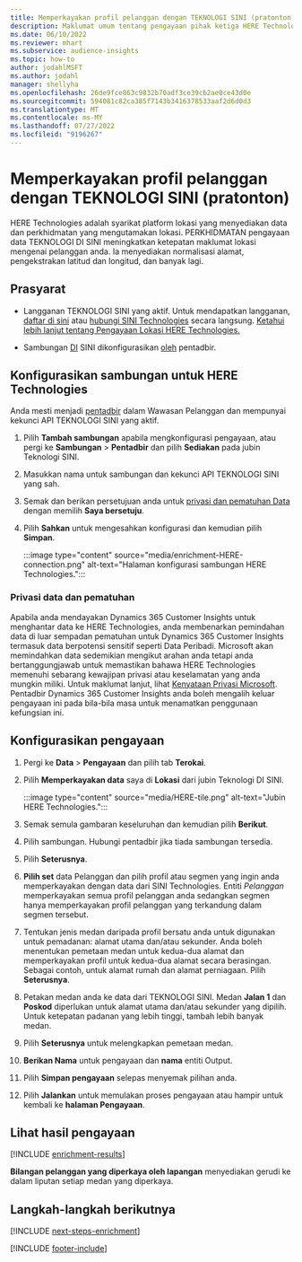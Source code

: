 ```yaml
---
title: Memperkayakan profil pelanggan dengan TEKNOLOGI SINI (pratonton)
description: Maklumat umum tentang pengayaan pihak ketiga HERE Technologies.
ms.date: 06/10/2022
ms.reviewer: mhart
ms.subservice: audience-insights
ms.topic: how-to
author: jodahlMSFT
ms.author: jodahl
manager: shellyha
ms.openlocfilehash: 26de9fce863c9832b70adf3ce39cb2ae0ce43d0e
ms.sourcegitcommit: 594081c82ca385f7143b3416378533aaf2d6d0d3
ms.translationtype: MT
ms.contentlocale: ms-MY
ms.lasthandoff: 07/27/2022
ms.locfileid: "9196267"
---
```

# <a name="enrich-customer-profiles-with-here-technologies-preview"></a>Memperkayakan profil pelanggan dengan TEKNOLOGI SINI (pratonton)

HERE Technologies adalah syarikat platform lokasi yang menyediakan data dan perkhidmatan yang mengutamakan lokasi. PERKHIDMATAN pengayaan data TEKNOLOGI DI SINI meningkatkan ketepatan maklumat lokasi mengenai pelanggan anda. Ia menyediakan normalisasi alamat, pengekstrakan latitud dan longitud, dan banyak lagi.

## <a name="prerequisites"></a>Prasyarat

- Langganan TEKNOLOGI SINI yang aktif. Untuk mendapatkan langganan, [daftar di sini](https://developer.here.com/sign-up?utm_medium=referral&utm_source=Microsoft-Dynamics-CI&create=Freemium-Basic) atau [hubungi SINI Technologies](https://developer.here.com/help?utm_medium=referral&utm_source=Microsoft-Dynamics-CI#how-can-we-help-you) secara langsung. [Ketahui lebih lanjut tentang Pengayaan Lokasi HERE Technologies.](https://developer.here.com/location-enrichment?cid=Dev-MicrosoftDynamics-DB-0-Dev-&utm_source=MicrosoftDynamics&utm_medium=referral&utm_campaign=Online_Dev_ReferralMicrosoft)

- Sambungan [DI](connections.md) SINI dikonfigurasikan [oleh](#configure-the-connection-for-here-technologies) pentadbir.

## <a name="configure-the-connection-for-here-technologies"></a>Konfigurasikan sambungan untuk HERE Technologies

Anda mesti menjadi [pentadbir](permissions.md#admin) dalam Wawasan Pelanggan dan mempunyai kekunci API TEKNOLOGI SINI yang aktif.

1. Pilih **Tambah sambungan** apabila mengkonfigurasi pengayaan, atau pergi ke **Sambungan** > **Pentadbir** dan pilih **Sediakan** pada jubin Teknologi SINI.

1. Masukkan nama untuk sambungan dan kekunci API TEKNOLOGI SINI yang sah.

1. Semak dan berikan persetujuan anda untuk [privasi dan pematuhan Data](#data-privacy-and-compliance) dengan memilih **Saya bersetuju**.

1. Pilih **Sahkan** untuk mengesahkan konfigurasi dan kemudian pilih **Simpan**.

   :::image type="content" source="media/enrichment-HERE-connection.png" alt-text="Halaman konfigurasi sambungan HERE Technologies.":::

### <a name="data-privacy-and-compliance"></a>Privasi data dan pematuhan

Apabila anda mendayakan Dynamics 365 Customer Insights untuk menghantar data ke HERE Technologies, anda membenarkan pemindahan data di luar sempadan pematuhan untuk Dynamics 365 Customer Insights termasuk data berpotensi sensitif seperti Data Peribadi. Microsoft akan memindahkan data sedemikian mengikut arahan anda tetapi anda bertanggungjawab untuk memastikan bahawa HERE Technologies memenuhi sebarang kewajipan privasi atau keselamatan yang anda mungkin miliki. Untuk maklumat lanjut, lihat [Kenyataan Privasi Microsoft](https://go.microsoft.com/fwlink/?linkid=396732).
Pentadbir Dynamics 365 Customer Insights anda boleh mengalih keluar pengayaan ini pada bila-bila masa untuk menamatkan penggunaan kefungsian ini.

## <a name="configure-the-enrichment"></a>Konfigurasikan pengayaan

1. Pergi ke **Data** > **Pengayaan** dan pilih tab **Terokai**.

1. Pilih **Memperkayakan data** saya di **Lokasi** dari jubin Teknologi DI SINI.

   :::image type="content" source="media/HERE-tile.png" alt-text="Jubin HERE Technologies.":::

1. Semak semula gambaran keseluruhan dan kemudian pilih **Berikut**.

1. Pilih sambungan. Hubungi pentadbir jika tiada sambungan tersedia.

1. Pilih **Seterusnya**.

1. **Pilih set** data Pelanggan dan pilih profil atau segmen yang ingin anda memperkayakan dengan data dari SINI Technologies. Entiti *Pelanggan* memperkayakan semua profil pelanggan anda sedangkan segmen hanya memperkayakan profil pelanggan yang terkandung dalam segmen tersebut.

1. Tentukan jenis medan daripada profil bersatu anda untuk digunakan untuk pemadanan: alamat utama dan/atau sekunder. Anda boleh menentukan pemetaan medan untuk kedua-dua alamat dan memperkayakan profil untuk kedua-dua alamat secara berasingan. Sebagai contoh, untuk alamat rumah dan alamat perniagaan. Pilih **Seterusnya**.

1. Petakan medan anda ke data dari TEKNOLOGI SINI. Medan **Jalan 1** dan **Poskod** diperlukan untuk alamat utama dan/atau sekunder yang dipilih. Untuk ketepatan padanan yang lebih tinggi, tambah lebih banyak medan.

1. Pilih **Seterusnya** untuk melengkapkan pemetaan medan.

1. **Berikan Nama** untuk pengayaan dan **nama** entiti Output.

1. Pilih **Simpan pengayaan** selepas menyemak pilihan anda.

1. Pilih **Jalankan** untuk memulakan proses pengayaan atau hampir untuk kembali ke **halaman Pengayaan**.

## <a name="view-enrichment-results"></a>Lihat hasil pengayaan

[!INCLUDE [enrichment-results](includes/enrichment-results.md)]

**Bilangan pelanggan yang diperkaya oleh lapangan** menyediakan gerudi ke dalam liputan setiap medan yang diperkaya.

## <a name="next-steps"></a>Langkah-langkah berikutnya

[!INCLUDE [next-steps-enrichment](includes/next-steps-enrichment.md)]

[!INCLUDE [footer-include](includes/footer-banner.md)]
